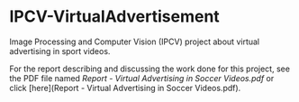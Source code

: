 # IPCV-VirtualAdvertisement
Image Processing and Computer Vision (IPCV) project about virtual advertising in sport videos.

For the report describing and discussing the work done for this project, see the PDF file named _Report - Virtual Advertising in Soccer Videos.pdf_ or click [here](Report - Virtual Advertising in Soccer Videos.pdf).
